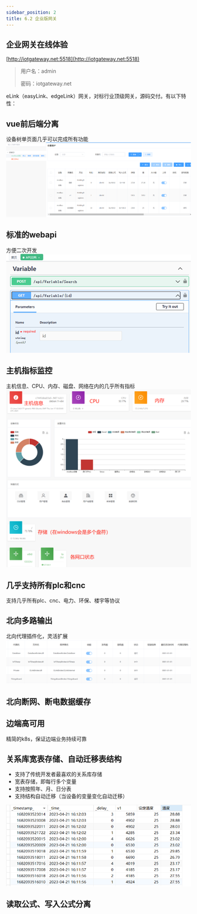 ```yaml
---
sidebar_position: 2
title: 6.2 企业版网关
---
```


## 企业网关在线体验
[http://iotgateway.net:5518](http://iotgateway.net:5518)
> 用户名：admin
>
> 密码：iotgateway.net

eLink（easyLink、edgeLink）网关，对标行业顶级网关，源码交付。有以下特性：

## vue前后端分离
设备树单页面几乎可以完成所有功能
![vue前后端分离](./images/vue.png)

## 标准的webapi
方便二次开发
![webapi](./images/api.png)

## 主机指标监控
主机信息、CPU、内存、磁盘、网络在内的几乎所有指标
![telemetry](./images/telemetry.png)

## 几乎支持所有plc和cnc
支持几乎所有plc、cnc、电力、环保、楼宇等协议

## 北向多路输出
北向代理插件化，灵活扩展
![北向多路输出](./images/north.png)

## 北向断网、断电数据缓存
## 边端高可用
精简的k8s，保证边端业务持续可靠
## 关系库宽表存储、自动迁移表结构
- 支持了传统开发者最喜欢的关系库存储
- 宽表存储，即每行多个变量
- 支持按照年、月、日分表
- 支持结构自动迁移（当设备的变量变化自动迁移）

![sql](./images/sql.png)

## 读取公式、写入公式分离